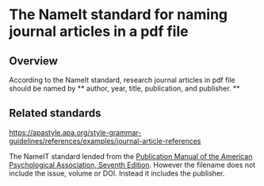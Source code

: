 # The NameIt standard for naming journal articles in a pdf file

## Overview 

According to the NameIt standard, research journal articles in pdf file should be named by 
** author, year, title, publication, and publisher. ** 




## Related standards 

https://apastyle.apa.org/style-grammar-guidelines/references/examples/journal-article-references

The NameIT standard lended from the [Publication Manual of the American Psychological Association, Seventh Edition](https://apastyle.apa.org/products/publication-manual-7th-edition). However the filename does not include the issue, volume or DOI. Instead it includes the publisher. 







